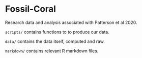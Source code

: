 # Fossil-Coral
Research data and analysis associated with Patterson et al 2020.

`scripts/` contains functions to to produce our data. 

`data/` contains the data itself, computed and raw.

`markdown/` contains relevant R markdown files.
